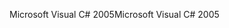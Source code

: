 <span data-ttu-id="775d8-101">Microsoft Visual C# 2005</span><span class="sxs-lookup"><span data-stu-id="775d8-101">Microsoft Visual C# 2005</span></span>